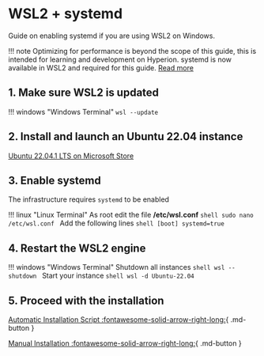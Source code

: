 # WSL2 + systemd

Guide on enabling systemd if you are using WSL2 on Windows.

!!! note
    Optimizing for performance is beyond the scope of this guide,
    this is intended for learning and development on Hyperion.
    systemd is now available in WSL2 and
    required for this guide. [Read more](https://devblogs.microsoft.com/commandline/systemd-support-is-now-available-in-wsl)

## 1. Make sure WSL2 is updated

!!! windows "Windows Terminal"
    ```
    wsl --update
    ```

## 2. Install and launch an Ubuntu 22.04 instance

[Ubuntu 22.04.1 LTS on Microsoft Store](https://www.microsoft.com/store/productId/9PN20MSR04DW)

## 3. Enable systemd

The infrastructure requires `systemd` to be enabled

!!! linux "Linux Terminal"
    As root edit the file **/etc/wsl.conf**
    ```shell
    sudo nano /etc/wsl.conf
    ```
    Add the following lines
    ```shell
    [boot]
    systemd=true
    ```

## 4. Restart the WSL2 engine

!!! windows "Windows Terminal"
    Shutdown all instances
    ```shell
    wsl --shutdown
    ```
    Start your instance
    ```shell
    wsl -d Ubuntu-22.04
    ```

## 5. Proceed with the installation

[Automatic Installation Script :fontawesome-solid-arrow-right-long:](auto_install.md){ .md-button }

[Manual Installation :fontawesome-solid-arrow-right-long:](manual_install.md){ .md-button }
